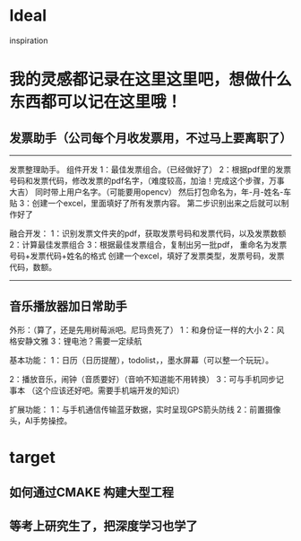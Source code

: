 # Ideal
inspiration
# 我的灵感都记录在这里这里吧，想做什么东西都可以记在这里哦！
## 发票助手（公司每个月收发票用，不过马上要离职了）
---
发票整理助手。
组件开发
1：最佳发票组合。（已经做好了）
2：根据pdf里的发票号码和发票代码，修改发票的pdf名字，（难度较高，加油！完成这个步骤，万事大吉）
      同时带上用户名字。（可能要用opencv）
      然后打包命名为，年-月-姓名-车贴
3：创建一个excel，里面填好了所有发票内容。
      第二步识别出来之后就可以制作好了

融合开发：
1：识别发票文件夹的pdf，获取发票号码和发票代码，以及发票数额
2：计算最佳发票组合
3：根据最佳发票组合，复制出另一批pdf，
     重命名为发票号码+发票代码+姓名的格式
     创建一个excel，填好了发票类型，发票号码，发票代码，数额。

---

## 音乐播放器加日常助手
外形：（算了，还是先用树莓派吧。尼玛贵死了）
1：和身份证一样的大小
2：风格安静文雅
3：锂电池？需要一定续航


基本功能：
1：日历（日历提醒），todolist，，墨水屏幕（可以整一个玩玩）。

2：播放音乐，闹钟（音质要好）（音响不知道能不用转换）
3：可与手机同步记事本 （这个应该还好吧。需要手机端开发的知识）

扩展功能：
1：与手机通信传输蓝牙数据，实时呈现GPS箭头防线
2：前置摄像头，AI手势操控。

# target
## 如何通过CMAKE 构建大型工程


## 等考上研究生了，把深度学习也学了
